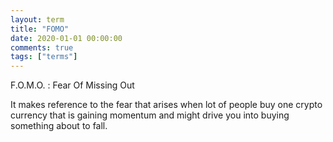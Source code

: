 ```yaml
---
layout: term
title: "FOMO"
date: 2020-01-01 00:00:00
comments: true
tags: ["terms"]
---
```


F.O.M.O. : Fear Of Missing Out

It makes reference to the fear that arises when lot of people buy one crypto currency that is gaining momentum and might drive you into buying something about to fall.
